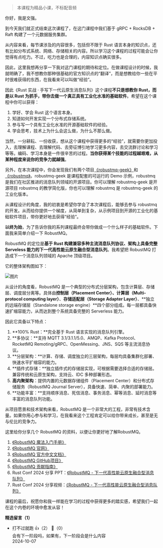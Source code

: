 > 本课程为精品小课，不标配音频

你好，我是文强。

到今天我们就正式结束这次课程了，在这门课程中我们基于 gRPC + RocksDB + Raft 构建了一个元数据服务集群。

从内容来看，每节课涉及的内容很多，包括但不限于 Rust 语言本身的知识点，还有比如分布式系统、网络、存储相关的内容。所以学习这个课程的过程可能会让你觉得有点吃力。不过，吃力也是合理的，内容知识点确实很多。

因此，这里我想再分享一下我对这门课程的期待和定位。在做课程设计的时候，我就明确了，我不想教你那种很基础的官方知识点的“翻译”，而是想教给你一些在平时很难获得的东西，在我看来可以叫做“经验”。

因此《Rust 实战 · 手写下一代云原生消息队列》这个课程**不只是想教你 Rust，而是以 Rust 为抓手，带你去做一个真正具有工业化水准的基础软件**。希望在这个课程中你可以获得：

1. 学好、学会 Rust 这个语言本身。
2. 知道如何开发实现一个分布式存储系统。
3. 参与写一个具有工业化水准的开源基础软件的经验。
4. 学会思考，技术上为什么会这么做，为什么不那么做。

当然，一分耕耘、一份收获，想从这个课程中获得更多的“经验”，就需要你更加投入，去理解课程、去理解代码、去旁征博引地学习更多内容，去交流群讨论和学习等等。编码、学习本身是一件很辛苦的过程。**当你获得某个技能的过程越艰难，从某种程度来说你的竞争力就越强**。

另外，在本次课程中，你会发现我们有两个项目[《robustmq-geek》](https://github.com/robustmq/robustmq-geek)和[《robustmq》](https://github.com/robustmq/robustmq)。robustmq-geek 是课程配套的可运行的 Demo 示例，robustmq 是我们在社区推进的消息队列领域的开源项目。你可以理解 robustmq-geek 是开源项目 robustmq 的教学简化版，你也可以理解 robustmq 是 robustmq-geek 的工业化版本。

从课程设计的角度，我的初衷是希望你学会了本次课程后，能够去参与 robustmq 的开发。从而给你提供一个梯度，从简单到复杂，从示例项目到开源的工业化的基础软件项目，带你更好地去获得“经验”。

**以终为始**，为了告诉你我的系列课程最终会带你做成一个什么样子的基础软件。下面我来简单介绍一下 RobustMQ。

RobustMQ 的定位是**基于 Rust 构建兼容多种主流消息队列协议、架构上具备完整 Serveless 能力的下一代高性能云原生融合型消息队列**。我希望把 RobustMQ 打造成下一个消息队列领域的 Apache 顶级项目。

它的整体架构图如下：

![图片](https://static001.geekbang.org/resource/image/57/9f/57c01790ded499690d6b189e227ca79f.jpg?wh=1920x959)

从设计的角度看，RobustMQ 是一个典型的分布式分层架构，包含计算层、存储层、调度层分离等。具体由**控制层（Placement Center）、计算层（Multi-protocol computing layer）**、**存储适配层（Storage Adapter Layer）**、**独立的远端存储层（Standalone storage engine）**四个部分组成。每一层都具备快速扩缩容能力，从而达到整个系统具备完整的 Serverless 能力。

因此它具备以下特点：

1. **100% Rust：**完全基于 Rust 语言实现的消息队列引擎。
2. **多协议：**支持 MQTT 3.1/3.1.1/5.0、AMQP、Kafka Protocol、RocketMQ Remoting/gRPC、OpenMessing、JNS、SQS 等主流消息协议。
3. **分层架构：**计算、存储、调度独立的三层架构，每层均具备集群化部署、快速水平扩缩容的能力。
4. **插件式存储：**独立插件式的存储层实现，可根据需要选择合适的存储层。兼容传统和云原生架构，支持云、IDC 多种部署形态。
5. **高内聚架构**：提供内置的元数据存储组件（Placement Center）和分布式存储服务（RobustMQ Journal Server），具备快速、简单、内聚的部署能力。
6. **功能丰富：**支持顺序消息、死信消息、事务消息、幂等消息、延时消息等丰富的消息队列功能。

从项目愿景和技术架构来看，RobustMQ 是一个非常大的工程，非常有技术含量。如果你用心参与和学习，在我看来这个工程肯定可以给你带来成长，甚至是无与伦比的竞争力。

这里给你分享几个 RobustMQ 的资料，以便让你更好地了解RobustMQ。

1. [《RobustMQ 魔法入门手册》](https://shimo.im/docs/XKq427g9v0Tj0PAN)
2. [《RobustMQ 官网》](https://shimo.im/docs/XKq427g9v0Tj0PAN)
3. [《RobustMQ 官方中文文档》](http://www.robustmq.com/docs/robustmq-tutorial-cn/%e7%ae%80%e4%bb%8b/%e4%bb%80%e4%b9%88%e6%98%af-robustmq/)
4. [《RobustMQ GitHub项目》](https://github.com/robustmq/robustmq)
5. [《RobustMQ 贡献指南》](http://www.robustmq.com/docs/robustmq-tutorial-cn/%e8%b4%a1%e7%8c%ae%e6%8c%87%e5%8d%97/)
6. Rust Conf 2024 分享 PPT：[《RobustMQ - 下一代高性能云原生融合型消息队列》](https://docs.qq.com/slide/DSFB6cE5YVFBPSFNQ)
7. Rust Conf 2024 分享视频：[《RobustMQ - 下一代高性能云原生融合型消息队列》](https://www.bilibili.com/video/BV1k6s9ekE7y/?buvid=Y54FDC5856E8CE764D72949462F97483D10B&is_story_h5=false&mid=E6idHZn0BQhvs%2FT6w%2BxLAQ%3D%3D&p=1&plat_id=114&share_from=ugc&share_medium=iphone&share_plat=ios&share_session_id=318CDEF2-846B-4147-8F9D-9BFD05C13843&share_source=WEIXIN&share_tag=s_i&timestamp=1727536729&unique_k=kU2WAQX&up_id=25566598)

课程的最后，祝愿你和我一样能在学习的过程中获得更多的踏实感，希望我们一起在这个内卷的环境中愈发从容！
<div><strong>精选留言（1）</strong></div><ul>
<li><span>打不过就跑</span> 👍（2） 💬（0）<div>会有下一阶段吗，如果有，下一阶段会是什么内容</div>2024-10-07</li><br/>
</ul>